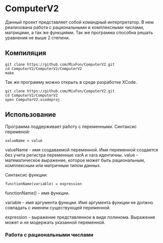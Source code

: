 # ComputerV2
Данный проект представляет собой командный интерпретатор. В нем реализована работа с рациональными и комплексными числами, матрицами, а так же функциями. Так же программа способна решать уравнения не выше 2 степени.

## Компиляция
    
    git clone https://github.com/MixFon/ComputerV2.git
    cd ComputerV2/ComputerV2/ComputerV2
    make

Так же программу можно открыть в среде разработке XCode.

    git clone https://github.com/MixFon/ComputerV2.git
    cd ComputerV2/ComputerV2
    open ComputerV2.xcodeproj


## Использование
Программа поддерживает работу с переменными.
Синтаксис переменой:

    valueName = value

valueName - имя создаваемой переменной. Имя переменной создается без учета регистра переменные varA и vara идентичны.
value - математическое выражение, которое может быть рациональным, комплексным или матричным типом данных.

Синтаксис функции:

    functionName(variable) = expression
   
functionName() - имя функции.

variable - имя аргумента функции. Имя аргумента функции не должно совпадать с именем существующей переменной.

expression - выражение представленное в виде полинома. Выражение может и не модержать указанной переменной.


### Работа с рациональными числами
